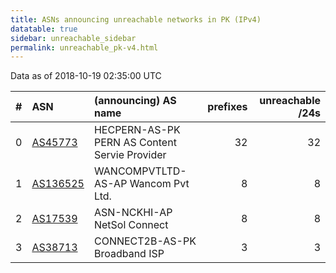 ```yaml
---
title: ASNs announcing unreachable networks in PK (IPv4)
datatable: true
sidebar: unreachable_sidebar
permalink: unreachable_pk-v4.html
---
```


Data as of 2018-10-19 02:35:00 UTC


<div class="datatable-begin"></div>

|   # | ASN                                      | (announcing) AS name                          |   prefixes |   unreachable /24s |
|----:|:-----------------------------------------|:----------------------------------------------|-----------:|-------------------:|
|   0 | [AS45773](unreachable_AS45773-v4.html)   | HECPERN-AS-PK PERN AS Content Servie Provider |         32 |                 32 |
|   1 | [AS136525](unreachable_AS136525-v4.html) | WANCOMPVTLTD-AS-AP Wancom Pvt Ltd.            |          8 |                  8 |
|   2 | [AS17539](unreachable_AS17539-v4.html)   | ASN-NCKHI-AP NetSol Connect                   |          8 |                  8 |
|   3 | [AS38713](unreachable_AS38713-v4.html)   | CONNECT2B-AS-PK Broadband ISP                 |          3 |                  3 |

<div class="datatable-end"></div>